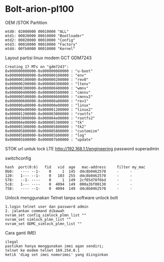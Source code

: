 # Bolt-arion-pl100
OEM /STOK Partition 

```
mtd0: 02000000 00010000 "ALL"
mtd1: 00020000 00010000 "Bootloader"
mtd2: 00020000 00010000 "Config"
mtd3: 00010000 00010000 "Factory"
mtd4: 00fb0000 00010000 "Kernel"
```
Layout partisi linux modem GCT GDM7243
```
Creating 17 MTs on "gdm7243":
0x000000000000-0x000000080000 : "u-boot"
0x000000080000-0x000000100000 : "env"
0x000000100000-0x000000200000 : "rev0"
0x000000200000-0x000000300000 : "ltenv"
0x000000300000-0x000000400000 : "wmnv"
0x000000400000-0x000000500000 : "cmnnv"
0x000000500000-0x000000600000 : "cmnnv2"
0x000000600000-0x000000a00000 : "rev1"
0x000000a00000-0x000000e00000 : "linux"
0x000000e00000-0x000001200000 : "linux2"
0x000001200000-0x000003000000 : "rootfs"
0x000003000000-0x000004e00000 : "rootfs2"
0x000004e00000-0x000005300000 : "tk"
0x000005300000-0x000005800000 : "tk2"
0x000005800000-0x000005880000 : "customize"
0x000005880000-0x000005b00000 : "log"
0x000005b00000-0x000007b00000 : "update"
```

STOK url untuk lock LTE http://192.168.1.1/engineering password superadmin

switchconfig
```
hash  port(0:6)   fid   vid  age   mac-address     filter my_mac
0b8:   ---- --1-    0     1  145  d4c8b0462570     -     -
120:   1--- --1-    0   103  255  d4c8b0462570     -     -
578:   --1- ----    0     1  149  2cf05d70f6bd     -     -
5c8:   1--- ----    0  4094  149  000a3bf00130     -     -
758:   ---- --1-    0  4094  149  d4c8b0462570     -     -
```
Unlock menggunakan Telnet tanpa software unlock bolt
```
1.login telnet user dan password admin
2. jalankan command dibawah
nvram_set config_simlock_plmn_list ""
nvram_set simlock_plmn_list ""
nvram_set ODMC_simlock_plmn_list ""
```
Cara ganti IMEI
```
ilegal
pastikan hanya menggunakan imei agan sendiri;
telnet ke modem telnet 169.254.0.1
ketik 'diag set imei nomorimei' yang diinginkan
```
